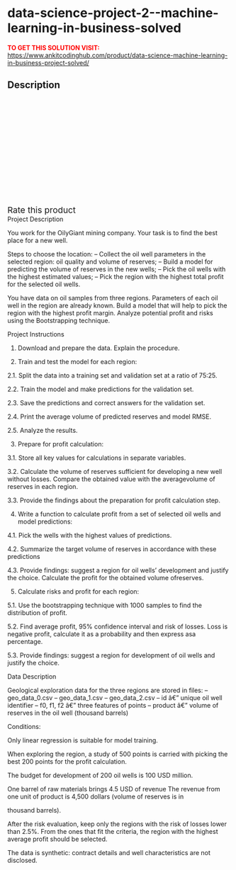 # data-science-project-2--machine-learning-in-business-solved



**<span style='color:red'>TO GET THIS SOLUTION VISIT:</span>** https://www.ankitcodinghub.com/product/data-science-machine-learning-in-business-project-solved/

<h2>Description</h2>



<div class="kk-star-ratings kksr-auto kksr-align-center kksr-valign-top" data-payload="{&quot;align&quot;:&quot;center&quot;,&quot;id&quot;:&quot;131339&quot;,&quot;slug&quot;:&quot;default&quot;,&quot;valign&quot;:&quot;top&quot;,&quot;ignore&quot;:&quot;&quot;,&quot;reference&quot;:&quot;auto&quot;,&quot;class&quot;:&quot;&quot;,&quot;count&quot;:&quot;0&quot;,&quot;legendonly&quot;:&quot;&quot;,&quot;readonly&quot;:&quot;&quot;,&quot;score&quot;:&quot;0&quot;,&quot;starsonly&quot;:&quot;&quot;,&quot;best&quot;:&quot;5&quot;,&quot;gap&quot;:&quot;4&quot;,&quot;greet&quot;:&quot;Rate this product&quot;,&quot;legend&quot;:&quot;0\/5 - (0 votes)&quot;,&quot;size&quot;:&quot;24&quot;,&quot;title&quot;:&quot;Data-Science Project 2- Machine Learning in Business Solved&quot;,&quot;width&quot;:&quot;0&quot;,&quot;_legend&quot;:&quot;{score}\/{best} - ({count} {votes})&quot;,&quot;font_factor&quot;:&quot;1.25&quot;}">
            
<div class="kksr-stars">
    
<div class="kksr-stars-inactive">
            <div class="kksr-star" data-star="1" style="padding-right: 4px">
            

<div class="kksr-icon" style="width: 24px; height: 24px;"></div>
        </div>
            <div class="kksr-star" data-star="2" style="padding-right: 4px">
            

<div class="kksr-icon" style="width: 24px; height: 24px;"></div>
        </div>
            <div class="kksr-star" data-star="3" style="padding-right: 4px">
            

<div class="kksr-icon" style="width: 24px; height: 24px;"></div>
        </div>
            <div class="kksr-star" data-star="4" style="padding-right: 4px">
            

<div class="kksr-icon" style="width: 24px; height: 24px;"></div>
        </div>
            <div class="kksr-star" data-star="5" style="padding-right: 4px">
            

<div class="kksr-icon" style="width: 24px; height: 24px;"></div>
        </div>
    </div>
    
<div class="kksr-stars-active" style="width: 0px;">
            <div class="kksr-star" style="padding-right: 4px">
            

<div class="kksr-icon" style="width: 24px; height: 24px;"></div>
        </div>
            <div class="kksr-star" style="padding-right: 4px">
            

<div class="kksr-icon" style="width: 24px; height: 24px;"></div>
        </div>
            <div class="kksr-star" style="padding-right: 4px">
            

<div class="kksr-icon" style="width: 24px; height: 24px;"></div>
        </div>
            <div class="kksr-star" style="padding-right: 4px">
            

<div class="kksr-icon" style="width: 24px; height: 24px;"></div>
        </div>
            <div class="kksr-star" style="padding-right: 4px">
            

<div class="kksr-icon" style="width: 24px; height: 24px;"></div>
        </div>
    </div>
</div>
                

<div class="kksr-legend" style="font-size: 19.2px;">
            <span class="kksr-muted">Rate this product</span>
    </div>
    </div>
Project Description

You work for the OilyGiant mining company. Your task is to find the best place for a new well.

Steps to choose the location: – Collect the oil well parameters in the selected region: oil quality and volume of reserves; – Build a model for predicting the volume of reserves in the new wells; – Pick the oil wells with the highest estimated values; – Pick the region with the highest total profit for the selected oil wells.

You have data on oil samples from three regions. Parameters of each oil well in the region are already known. Build a model that will help to pick the region with the highest profit margin. Analyze potential profit and risks using the Bootstrapping technique.

Project Instructions

1. Download and prepare the data. Explain the procedure.

2. Train and test the model for each region:

2.1. Split the data into a training set and validation set at a ratio of 75:25.

2.2. Train the model and make predictions for the validation set.

2.3. Save the predictions and correct answers for the validation set.

2.4. Print the average volume of predicted reserves and model RMSE.

2.5. Analyze the results.

3. Prepare for profit calculation:

3.1. Store all key values for calculations in separate variables.

3.2. Calculate the volume of reserves sufficient for developing a new well without losses. Compare the obtained value with the averagevolume of reserves in each region.

3.3. Provide the findings about the preparation for profit calculation step.

4. Write a function to calculate profit from a set of selected oil wells and model predictions:

4.1. Pick the wells with the highest values of predictions.

4.2. Summarize the target volume of reserves in accordance with these predictions

4.3. Provide findings: suggest a region for oil wells’ development and justify the choice. Calculate the profit for the obtained volume ofreserves.

5. Calculate risks and profit for each region:

5.1. Use the bootstrapping technique with 1000 samples to find the distribution of profit.

5.2. Find average profit, 95% confidence interval and risk of losses. Loss is negative profit, calculate it as a probability and then express asa percentage.

5.3. Provide findings: suggest a region for development of oil wells and justify the choice.

Data Description

Geological exploration data for the three regions are stored in files: – geo_data_0.csv – geo_data_1.csv – geo_data_2.csv – id â€” unique oil well identifier – f0, f1, f2 â€” three features of points – product â€” volume of reserves in the oil well (thousand barrels)

Conditions:

Only linear regression is suitable for model training.

When exploring the region, a study of 500 points is carried with picking the best 200 points for the profit calculation.

The budget for development of 200 oil wells is 100 USD million.

One barrel of raw materials brings 4.5 USD of revenue The revenue from one unit of product is 4,500 dollars (volume of reserves is in

thousand barrels).

After the risk evaluation, keep only the regions with the risk of losses lower than 2.5%. From the ones that fit the criteria, the region with the highest average profit should be selected.

The data is synthetic: contract details and well characteristics are not disclosed.
